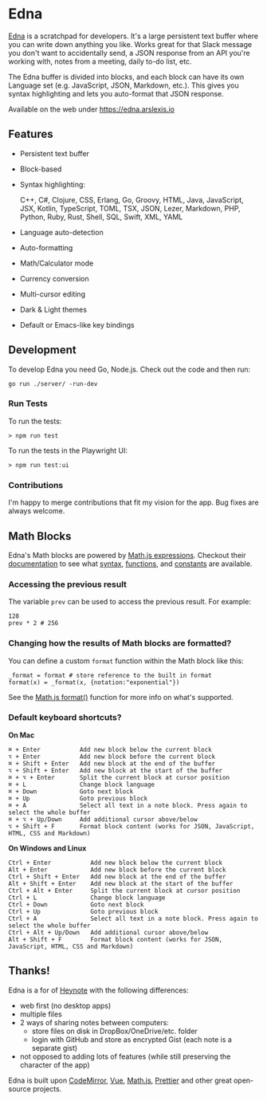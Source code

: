 # Edna

[Edna](https://edna.arslexis.io) is a scratchpad for developers. It's a large persistent text buffer where you can write down anything you like. Works great for that Slack message you don't want to accidentally send, a JSON response from an API you're working with, notes from a meeting, daily to-do list, etc.

The Edna buffer is divided into blocks, and each block can have its own Language set (e.g. JavaScript, JSON, Markdown, etc.). This gives you syntax highlighting and lets you auto-format that JSON response.

Available on the web under https://edna.arslexis.io

## Features

-   Persistent text buffer
-   Block-based
-   Syntax highlighting:

    C++, C#, Clojure, CSS, Erlang, Go, Groovy, HTML, Java, JavaScript, JSX, Kotlin, TypeScript, TOML, TSX, JSON, Lezer, Markdown, PHP, Python, Ruby, Rust, Shell, SQL, Swift, XML, YAML

-   Language auto-detection
-   Auto-formatting
-   Math/Calculator mode
-   Currency conversion
-   Multi-cursor editing
-   Dark & Light themes
-   Default or Emacs-like key bindings


## Development

To develop Edna you need Go, Node.js. Check out the code and then run:

```
go run ./server/ -run-dev
```

### Run Tests

To run the tests:

```
> npm run test
```

To run the tests in the Playwright UI:

```
> npm run test:ui
```

### Contributions

I'm happy to merge contributions that fit my vision for the app. Bug fixes are always welcome.

## Math Blocks

Edna's Math blocks are powered by [Math.js expressions](https://mathjs.org/docs/expressions). Checkout their [documentation](https://mathjs.org/docs/) to see what [syntax](https://mathjs.org/docs/expressions/syntax.html), [functions](https://mathjs.org/docs/reference/functions.html), and [constants](https://mathjs.org/docs/reference/constants.html) are available.

### Accessing the previous result

The variable `prev` can be used to access the previous result. For example:

```
128
prev * 2 # 256
```

### Changing how the results of Math blocks are formatted?

You can define a custom `format` function within the Math block like this:

```
_format = format # store reference to the built in format
format(x) = _format(x, {notation:"exponential"})
```

See the [Math.js format()](https://mathjs.org/docs/reference/functions/format.html) function for more info on what's supported.

### Default keyboard shortcuts?

**On Mac**

```
⌘ + Enter           Add new block below the current block
⌥ + Enter           Add new block before the current block
⌘ + Shift + Enter   Add new block at the end of the buffer
⌥ + Shift + Enter   Add new block at the start of the buffer
⌘ + ⌥ + Enter       Split the current block at cursor position
⌘ + L               Change block language
⌘ + Down            Goto next block
⌘ + Up              Goto previous block
⌘ + A               Select all text in a note block. Press again to select the whole buffer
⌘ + ⌥ + Up/Down     Add additional cursor above/below
⌥ + Shift + F       Format block content (works for JSON, JavaScript, HTML, CSS and Markdown)
```

**On Windows and Linux**

```
Ctrl + Enter           Add new block below the current block
Alt + Enter            Add new block before the current block
Ctrl + Shift + Enter   Add new block at the end of the buffer
Alt + Shift + Enter    Add new block at the start of the buffer
Ctrl + Alt + Enter     Split the current block at cursor position
Ctrl + L               Change block language
Ctrl + Down            Goto next block
Ctrl + Up              Goto previous block
Ctrl + A               Select all text in a note block. Press again to select the whole buffer
Ctrl + Alt + Up/Down   Add additional cursor above/below
Alt + Shift + F        Format block content (works for JSON, JavaScript, HTML, CSS and Markdown)
```

## Thanks!

Edna is a for of [Heynote](https://github.com/heyman/heynote) with the following differences:
* web first (no desktop apps)
* multiple files
* 2 ways of sharing notes between computers:
  * store files on disk in DropBox/OneDrive/etc. folder
  * login with GitHub and store as encrypted Gist (each note is a separate gist)
* not opposed to adding lots of features (while still preserving the character of the app)

Edna is built upon [CodeMirror](https://codemirror.net/), [Vue](https://vuejs.org/), [Math.js](https://mathjs.org/), [Prettier](https://prettier.io/) and other great open-source projects.

